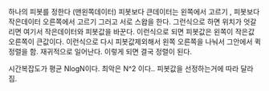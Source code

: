 하나의 피봇를 정한다 (맨왼쪽데이터)
피봇보다 큰데이터는 왼쪽에서 고르기 , 피봇보다 작은데이터 오른쪽에서 고르기 
그러고 서로 스왑을 한다. 그런식으로 하면 위치가 엇갈리면 여기서 작은데이터와 피봇값을 바꾼다. 
이런식으로 되면 피봇값은 왼쪽이 작은값 오른쪽이 큰값이다. 
이런식으로 다시 피봇값제외해서 왼쪽 오른쪽을 나눠서 그안에서 퀵정렬을 함.
재귀적으로 일어난다.
이렇게 되면 결국 정렬이 된다.


시간복잡도가 평균 NlogN이다. 
최악은 N^2 이다.. 피봇값을 선정하는거에 따라 달라짐.
